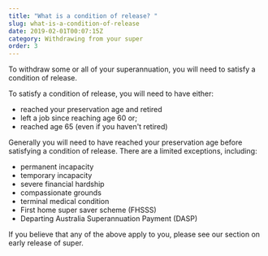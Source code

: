 ```yaml
---
title: "What is a condition of release? "
slug: what-is-a-condition-of-release
date: 2019-02-01T00:07:15Z
category: Withdrawing from your super
order: 3
---
```


To withdraw some or all of your superannuation, you will need to satisfy a condition of release. 

To satisfy a condition of release, you will need to have either: 

*   reached your preservation age and retired
*   left a job since reaching age 60 or;
*   reached age 65 (even if you haven't retired)

Generally you will need to have reached your preservation age before satisfying a condition of release. There are a limited exceptions, including:

*   permanent incapacity
*   temporary incapacity
*   severe financial hardship
*   compassionate grounds
*   terminal medical condition
*   First home super saver scheme (FHSSS)
*   Departing Australia Superannuation Payment (DASP)

If you believe that any of the above apply to you, please see our section on early release of super.
